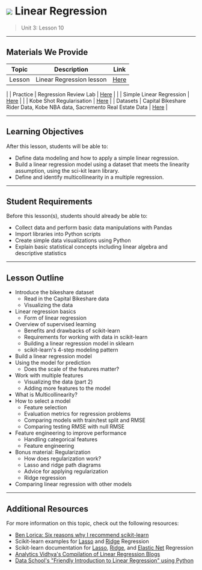 # ![](https://ga-dash.s3.amazonaws.com/production/assets/logo-9f88ae6c9c3871690e33280fcf557f33.png) Linear Regression

> Unit 3: Lesson 10

---

## Materials We Provide

| Topic | Description | Link |
| --- | --- | --- |
| Lesson | Linear Regression lesson | [Here](01-linear_regression.ipynb) |
|
| Practice | Regression Review Lab  | [Here](practice) |
|          | Simple Linear Regression | [Here](practice) |
|          | Kobe Shot Regularisation | [Here](practice) |
| Datasets | Capital Bikeshare Rider Data, Kobe NBA data, Sacremento Real Estate Data | [Here](data/) |



---

## Learning Objectives

After this lesson, students will be able to:
- Define data modeling and how to apply a simple linear regression.
- Build a linear regression model using a dataset that meets the linearity assumption, using the sci-kit learn library.
- Define and identify multicollinearity in a multiple regression.

---

## Student Requirements

Before this lesson(s), students should already be able to:
- Collect data and perform basic data manipulations with Pandas
- Import libraries into Python scripts
- Create simple data visualizations using Python
- Explain basic statistical concepts including linear algebra and descriptive statistics

----

## Lesson Outline

- Introduce the bikeshare dataset
  - Read in the Capital Bikeshare data
  - Visualizing the data
- Linear regression basics
  - Form of linear regression
- Overview of supervised learning
  - Benefits and drawbacks of scikit-learn
  - Requirements for working with data in scikit-learn
  - Building a linear regression model in sklearn
  - scikit-learn's 4-step modeling pattern
- Build a linear regression model
- Using the model for prediction
  - Does the scale of the features matter?
- Work with multiple features
  - Visualizing the data (part 2)
  - Adding more features to the model
- What is Multicollinearity?
- How to select a model
  - Feature selection
  - Evaluation metrics for regression problems
  - Comparing models with train/test split and RMSE
  - Comparing testing RMSE with null RMSE
- Feature engineering to improve performance
  - Handling categorical features
  - Feature engineering
- Bonus material: Regularization
  - How does regularization work?
  - Lasso and ridge path diagrams
  - Advice for applying regularization
  - Ridge regression
- Comparing linear regression with other models

---

## Additional Resources

For more information on this topic, check out the following resources:

- [Ben Lorica: Six reasons why I recommend scikit-learn](http://radar.oreilly.com/2013/12/six-reasons-why-i-recommend-scikit-learn.html)
- Scikit-learn examples for [Lasso](http://scikit-learn.org/stable/auto_examples/linear_model/plot_lasso_lars.html) and [Ridge](http://scikit-learn.org/stable/auto_examples/linear_model/plot_ridge_path.html) Regression
- Scikit-learn documentation for [Lasso](http://scikit-learn.org/stable/modules/generated/sklearn.linear_model.Lasso.html),  [Ridge](http://scikit-learn.org/stable/modules/generated/sklearn.linear_model.Ridge.html), and [Elastic Net](http://scikit-learn.org/stable/modules/generated/sklearn.linear_model.ElasticNet.html) Regression
- [Analytics Vidhya's Compilation of Linear Regression Blogs](https://www.analyticsvidhya.com/blog/tag/linear-regression/)
- [Data School's "Friendly Introduction to Linear Regression" using Python](http://www.dataschool.io/linear-regression-in-python/)

